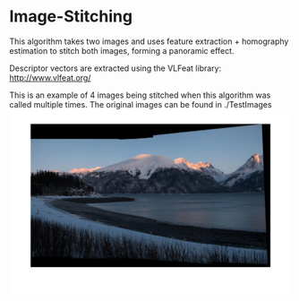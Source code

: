 # Image-Stitching
This algorithm takes two images and uses feature extraction + homography estimation to stitch both images, forming a panoramic effect.

Descriptor vectors are extracted using the VLFeat library: http://www.vlfeat.org/

This is an example of 4 images being stitched when this algorithm was called multiple times. The original images can be found in ./TestImages
![Panoroma with 4 images](/TestImages/stitchedimages1234.jpg)
